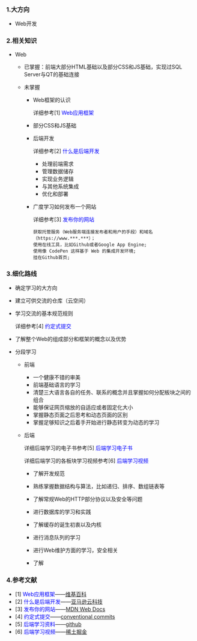 ### 1.大方向

- Web开发

### 2.相关知识

- Web

  - 已掌握：前端大部分HTML基础以及部分CSS和JS基础，实现过SQL Server与QT的基础连接	

  - 未掌握

    - Web框架的认识

      详细参考[1]<font color='blue'>  Web应用框架</font>

    - 部分CSS和JS基础

    - 后端开发

      详细参考[2]<font color='blue'>  什么是后端开发</font>

      - 处理前端需求
      - 管理数据储存
      - 实现业务逻辑
      - 与其他系统集成
      - 优化和部署

    - 广度学习如何发布一个网站

      详细参考[3]<font color='blue'> 发布你的网站</font>

      ```
      获取托管服务（Web服务端连接发布者和用户的手段）和域名（https://www.***.***）；
      使用在线工具，比如Github或者Google App Engine;
      使用像 CodePen 这样基于 Web 的集成开发环境;
      挂在Github首页;
      ```

### 3.细化路线

- 确定学习的大方向

- 建立可供交流的仓库（云空间）

- 学习交流的基本规范规则

  详细参考[4]<font color='blue'> 约定式提交</font>

- 了解整个Web的组成部分和框架的概念以及优势

- 分段学习

  - 前端

    - 一个健康不错的审美
    - 前端基础语言的学习
    - 清楚三大语言各自的任务、联系的概念并且掌握如何分配板块之间的组合
    - 能够保证网页缩放的自适应或者固定化大小
    - 掌握静态页面之后思考和动态页面的区别
    - 掌握足够知识之后着手开始进行静态转变为动态的学习

  - 后端

    详细后端学习的电子书参考[5]<font color='blue'> 后端学习电子书</font>

    详细后端学习的各板块学习视频参考[6]<font color='blue'> 后端学习视频</font>

    - 了解开发规范

    - 熟练掌握数据结构与算法，比如递归、排序、数组链表等
    - 了解常规Web的HTTP部分协议以及安全等问题
    - 进行数据库的学习和实践
    - 了解缓存的诞生初衷以及内核
    - 进行消息队列的学习
    - 进行Web维护方面的学习，安全相关
    - 了解

### 4.参考文献

- [1]<font color='blue'>  Web应用框架</font>——[维基百科](https://zh.wikipedia.org/wiki/Web%E5%BA%94%E7%94%A8%E6%A1%86%E6%9E%B6)
- [2]<font color='blue'>  什么是后端开发</font>——[亚马逊云科技](https://www.amazonaws.cn/knowledge/what-is-back-end-development/)
- [3]<font color='blue'> 发布你的网站</font>——[MDN Web Docs](https://developer.mozilla.org/zh-CN/docs/Learn_web_development/Getting_started/Your_first_website/Publishing_your_website)
- [4]<font color='blue'> 约定式提交</font>——[conventional commits](https://www.conventionalcommits.org/en/v1.0.0/)
- [5]<font color='blue'> 后端学习资料</font>——[github](https://github.com/whx123/TianLuoBooks)
- [6]<font color='blue'> 后端学习视频</font>——[稀土掘金](https://juejin.cn/post/7027743254846111752)